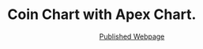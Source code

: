 # Coin Chart with Apex Chart.

<p align='center'>
    <a href="https://jukangpark.github.io/coin-chart-with-apexchart">Published Webpage</a>
</p>
